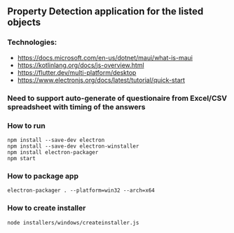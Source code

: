 ## Property Detection application for the listed objects

### Technologies:

- https://docs.microsoft.com/en-us/dotnet/maui/what-is-maui
- https://kotlinlang.org/docs/js-overview.html
- https://flutter.dev/multi-platform/desktop
- https://www.electronjs.org/docs/latest/tutorial/quick-start

### Need to support auto-generate of questionaire from Excel/CSV spreadsheet with timing of the answers

### How to run

```
npm install --save-dev electron
npm install --save-dev electron-winstaller
npm install electron-packager
npm start
```

### How to package app

```
electron-packager . --platform=win32 --arch=x64
```

### How to create installer
```
node installers/windows/createinstaller.js
```